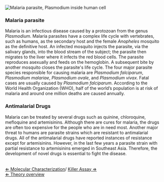 ![Malaria parasite, *Plasmodium* inside human cell](https://s3-us-west-2.amazonaws.com/labster/wiki/media/Malaria.jpg "Malaria parasite, Plasmodium inside human cell")

### Malaria parasite

Malaria is an infectious disease caused by a protozoan from the genus
*Plasmodium*. Malaria parasites have a complex life cycle with
vertebrates, such as humans, as the secondary host and the female
*Anopheles* mosquito as the definitive host. An infected mosquito
injects the parasite, via the salivary glands, into the blood stream of
the subject; the parasite then migrates to the liver where it infects
the red blood cells. The parasite reproduces asexually and feeds on the
hemoglobin. A subsequent bite by another mosquito closes the parasite's
life cycle. The four major parasite species responsible for causing
malaria are *Plasmodium falciparum*, *Plasmodium malariae*, *Plasmodium
ovale*, and *Plasmodium vivax*. Fatal cases are usually caused by
*Plasmodium falciparum*. According to the World Health Organization
(WHO), half of the world’s population is at risk of malaria and around
one million deaths are caused annually.

### Antimalarial Drugs

Malaria can be treated by several drugs such as quinine, chloroquine,
mefloquine and artemisinins. Although there are cures for malaria, the
drugs are often too expensive for the people who are in need most.
Another major threat to humans are parasite strains which are resistant
to antimalarial drugs. All of the antimalarial drugs have reported
instances of resistance except for artemisinins. However, in the last
few years a parasite strain with partial resistance to artemisinins
emerged in Southeast Asia. Therefore, the development of novel drugs is
essential to fight the disease.\
\
\
[ ⇐ Molecular Characterization](/wiki/Molecular_Characterization "wikilink")/
[ Killer Assay ⇒](/wiki/Killer_Assay "wikilink")\
[ ⇐ Theory overview](/wiki/PlantLab "wikilink")

